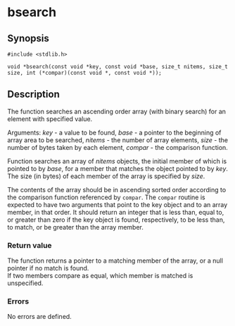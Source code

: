 # bsearch

## Synopsis

`#include <stdlib.h>`

`void *bsearch(const void *key, const void *base, size_t nitems, size_t size,
int (*compar)(const void *, const void *));`

## Description

The function searches an ascending order array (with binary search) for an element with specified value.

Arguments:
_key_ - a value to be found,
_base_ - a pointer to the beginning of array area to be searched,
_nitems_ - the number of array elements,
_size_ - the number of bytes taken by each element,
_compar_ - the comparison function.

Function searches an array of _nitems_ objects, the initial member of which is pointed to by _base_, for a
member that matches the object pointed to by _key_.  The size (in bytes) of each member of the array is specified
by _size_.

The contents of the array should be in ascending sorted order according to the comparison function referenced by
`compar`.  The `compar` routine is expected to have two arguments that point to the key object and to an array member,
in that order.  It should return an integer that is less than, equal to, or greater than zero if the key object is
found, respectively, to be less than, to match, or be greater than the array member.

### Return value

The function returns a pointer to a matching member of the array, or a null pointer if no match is found.  
If two members compare as equal, which member is matched is unspecified.

### Errors

No errors are defined.
